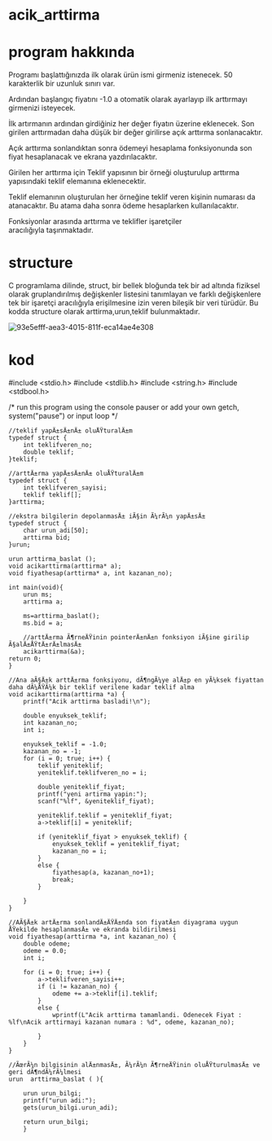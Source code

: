 # acik_arttirma
# program hakkında
Programı başlattığınızda ilk olarak ürün ismi girmeniz istenecek. 50 karakterlik bir uzunluk sınırı var.

Ardından başlangıç fiyatını -1.0 a otomatik olarak ayarlayıp ilk arttırmayı girmenizi isteyecek.

İlk artırmanın ardından girdiğiniz her değer fiyatın üzerine eklenecek. Son girilen arttırmadan daha düşük bir değer girilirse açık arttırma sonlanacaktır.

Açık arttırma sonlandıktan sonra ödemeyi hesaplama fonksiyonunda son fiyat hesaplanacak ve ekrana yazdırılacaktır.

Girilen her arttırma için Teklif yapısının bir örneği oluşturulup arttırma yapısındaki teklif elemanına eklenecektir.

Teklif elemanının oluşturulan her örneğine teklif veren kişinin numarası da atanacaktır. Bu atama daha sonra ödeme hesaplarken kullanılacaktır.

Fonksiyonlar arasında arttırma ve teklifler işaretçiler aracılığıyla taşınmaktadır.

# structure
C programlama dilinde, struct, bir bellek bloğunda tek bir ad altında fiziksel olarak gruplandırılmış değişkenler 
listesini tanımlayan ve farklı değişkenlere tek bir işaretçi aracılığıyla erişilmesine izin veren bileşik bir veri türüdür.
Bu kodda structure olarak arttirma,urun,teklif bulunmaktadır.



![93e5efff-aea3-4015-811f-eca14ae4e308](https://github.com/semacakir08/acik_arttirma/assets/153114298/2918822e-118f-49d4-ac01-f4618010994f)

# kod
#include <stdio.h>
#include <stdlib.h>
#include <string.h>
#include <stdbool.h>

/* run this program using the console pauser or add your own getch, system("pause") or input loop */

	//teklif yapÄ±sÄ±nÄ± oluÅŸturalÄ±m
	typedef struct {
		int teklifveren_no;
		double teklif;
	}teklif;

	//arttÄ±rma yapÄ±sÄ±nÄ± oluÅŸturalÄ±m
	typedef struct {
		int teklifveren_sayisi;
		teklif teklif[];
	}arttirma;

	//ekstra bilgilerin depolanmasÄ± iÃ§in Ã¼rÃ¼n yapÄ±sÄ±
	typedef struct {
		char urun_adi[50];
		arttirma bid;
	}urun;
	
	urun arttirma_baslat ();
	void acikarttirma(arttirma* a);
	void fiyathesap(arttirma* a, int kazanan_no);
	
	int main(void){
	    urun ms;
		arttirma a;

		ms=arttirma_baslat();
		ms.bid = a;

		//arttÄ±rma Ã¶rneÄŸinin pointerÄ±nÄ±n fonksiyon iÃ§ine girilip Ã§alÄ±ÅŸtÄ±rÄ±lmasÄ±
		acikarttirma(&a);
	return 0;
	}

	//Ana aÃ§Ä±k arttÄ±rma fonksiyonu, dÃ¶ngÃ¼ye alÄ±p en yÃ¼ksek fiyattan daha dÃ¼ÅŸÃ¼k bir teklif verilene kadar teklif alma
	void acikarttirma(arttirma *a) {
		printf("Acik arttirma basladi!\n");

		double enyuksek_teklif;
		int kazanan_no;
		int i;

		enyuksek_teklif = -1.0;
		kazanan_no = -1;
		for (i = 0; true; i++) {
			teklif yeniteklif;
			yeniteklif.teklifveren_no = i;

			double yeniteklif_fiyat;
			printf("yeni artirma yapin:");
			scanf("%lf", &yeniteklif_fiyat);

			yeniteklif.teklif = yeniteklif_fiyat;
			a->teklif[i] = yeniteklif;

			if (yeniteklif_fiyat > enyuksek_teklif) {
				enyuksek_teklif = yeniteklif_fiyat;
				kazanan_no = i;
			}
			else {
				fiyathesap(a, kazanan_no+1);
				break;
			}
			
		}
	}

	//AÃ§Ä±k artÄ±rma sonlandÄ±ÄŸÄ±nda son fiyatÄ±n diyagrama uygun ÅŸekilde hesaplanmasÄ± ve ekranda bildirilmesi
	void fiyathesap(arttirma *a, int kazanan_no) {
		double odeme;
		odeme = 0.0;
		int i;

		for (i = 0; true; i++) {
			a->teklifveren_sayisi++;
			if (i != kazanan_no) {
				odeme += a->teklif[i].teklif;
			}
			else {
				wprintf(L"Acik arttirma tamamlandi. Odenecek Fiyat : %lf\nAcik arttirmayi kazanan numara : %d", odeme, kazanan_no);

			}
		}
	}

	//ÃœrÃ¼n bilgisinin alÄ±nmasÄ±, Ã¼rÃ¼n Ã¶rneÄŸinin oluÅŸturulmasÄ± ve geri dÃ¶ndÃ¼rÃ¼lmesi
	urun  arttirma_baslat ( ){
	
		urun urun_bilgi;
		printf("urun adi:");
		gets(urun_bilgi.urun_adi);

		return urun_bilgi;
		}
	

